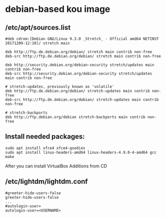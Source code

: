 # debian-based kou image

## /etc/apt/sources.list
```
#deb cdrom:[Debian GNU/Linux 9.3.0 _Stretch_ - Official amd64 NETINST 20171209-12:10]/ stretch main

deb http://ftp.de.debian.org/debian/ stretch main contrib non-free
deb-src http://ftp.de.debian.org/debian/ stretch main contrib non-free

deb http://security.debian.org/debian-security stretch/updates main contrib non-free
deb-src http://security.debian.org/debian-security stretch/updates main contrib non-free

# stretch-updates, previously known as 'volatile'
deb http://ftp.de.debian.org/debian/ stretch-updates main contrib non-free
deb-src http://ftp.de.debian.org/debian/ stretch-updates main contrib non-free

# stretch-backports
deb http://ftp.debian.org/debian stretch-backports main contrib non-free
```

## Install needed packages:
```
sudo apt install xfce4 xfce4-goodies
sudo apt install linux-headers-amd64 linux-headers-4.9.0-4-amd64 gcc make
```

After you can install VirtualBox Additions from CD

## /etc/lightdm/lightdm.conf
```
#greeter-hide-users-false
greeter-hide-users-false
...
#autologin-user=
autologin-user=<USERNAME>

```

